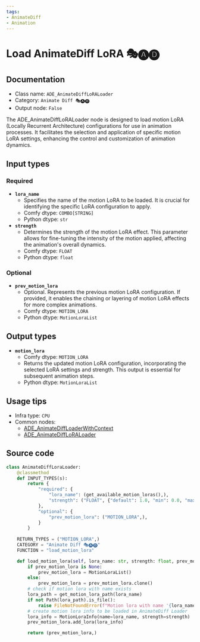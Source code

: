 ```yaml
---
tags:
- AnimateDiff
- Animation
---
```


# Load AnimateDiff LoRA 🎭🅐🅓
## Documentation
- Class name: `ADE_AnimateDiffLoRALoader`
- Category: `Animate Diff 🎭🅐🅓`
- Output node: `False`

The ADE_AnimateDiffLoRALoader node is designed to load motion LoRA (Locally Recurrent Architecture) configurations for use in animation processes. It facilitates the selection and application of specific motion LoRA settings, enhancing the control and customization of animation dynamics.
## Input types
### Required
- **`lora_name`**
    - Specifies the name of the motion LoRA to be loaded. It is crucial for identifying the specific LoRA configuration to apply.
    - Comfy dtype: `COMBO[STRING]`
    - Python dtype: `str`
- **`strength`**
    - Determines the strength of the motion LoRA effect. This parameter allows for fine-tuning the intensity of the motion applied, affecting the animation's overall dynamics.
    - Comfy dtype: `FLOAT`
    - Python dtype: `float`
### Optional
- **`prev_motion_lora`**
    - Optional. Represents the previous motion LoRA configuration. If provided, it enables the chaining or layering of motion LoRA effects for more complex animations.
    - Comfy dtype: `MOTION_LORA`
    - Python dtype: `MotionLoraList`
## Output types
- **`motion_lora`**
    - Comfy dtype: `MOTION_LORA`
    - Returns the updated motion LoRA configuration, incorporating the selected LoRA settings and strength. This output is essential for subsequent animation steps.
    - Python dtype: `MotionLoraList`
## Usage tips
- Infra type: `CPU`
- Common nodes:
    - [ADE_AnimateDiffLoaderWithContext](../../ComfyUI-AnimateDiff-Evolved/Nodes/ADE_AnimateDiffLoaderWithContext.md)
    - [ADE_AnimateDiffLoRALoader](../../ComfyUI-AnimateDiff-Evolved/Nodes/ADE_AnimateDiffLoRALoader.md)



## Source code
```python
class AnimateDiffLoraLoader:
    @classmethod
    def INPUT_TYPES(s):
        return {
            "required": {
                "lora_name": (get_available_motion_loras(),),
                "strength": ("FLOAT", {"default": 1.0, "min": 0.0, "max": 10.0, "step": 0.001}),
            },
            "optional": {
                "prev_motion_lora": ("MOTION_LORA",),
            }
        }
    
    RETURN_TYPES = ("MOTION_LORA",)
    CATEGORY = "Animate Diff 🎭🅐🅓"
    FUNCTION = "load_motion_lora"

    def load_motion_lora(self, lora_name: str, strength: float, prev_motion_lora: MotionLoraList=None):
        if prev_motion_lora is None:
            prev_motion_lora = MotionLoraList()
        else:
            prev_motion_lora = prev_motion_lora.clone()
        # check if motion lora with name exists
        lora_path = get_motion_lora_path(lora_name)
        if not Path(lora_path).is_file():
            raise FileNotFoundError(f"Motion lora with name '{lora_name}' not found.")
        # create motion lora info to be loaded in AnimateDiff Loader
        lora_info = MotionLoraInfo(name=lora_name, strength=strength)
        prev_motion_lora.add_lora(lora_info)

        return (prev_motion_lora,)

```
